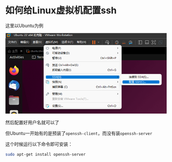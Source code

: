 # 如何给Linux虚拟机配置ssh

这里以Ubuntu为例

![](asset/vmware-ssh.png)

然后配置好用户名就可以了

但Ubuntu一开始有的是预装了`openssh-client`，而没有装`openssh-server`

这个时候运行以下命令即可安装：

```bash
sudo apt-get install openssh-server
```
